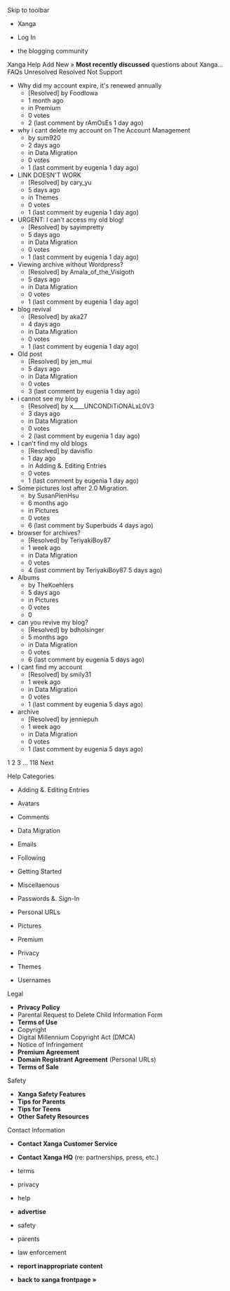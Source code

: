 Skip to toolbar

*   Xanga

*   Log In

*   the blogging community

Xanga Help Add New » **Most recently discussed** questions about Xanga… FAQs Unresolved Resolved Not Support

*   Why did my account expire, it's renewed annually
    *   \[Resolved\] by FoodIowa
    *   1 month ago
    *   in Premium
    *   0 votes
    *   2 (last comment by rAmOsEs 1 day ago)
*   why i cant delete my account on The Account Management
    *   by sum920
    *   2 days ago
    *   in Data Migration
    *   0 votes
    *   1 (last comment by eugenia 1 day ago)
*   LINK DOESN'T WORK
    *   \[Resolved\] by cary\_yu
    *   5 days ago
    *   in Themes
    *   0 votes
    *   1 (last comment by eugenia 1 day ago)
*   URGENT: I can't access my old blog!
    *   \[Resolved\] by sayimpretty
    *   5 days ago
    *   in Data Migration
    *   0 votes
    *   1 (last comment by eugenia 1 day ago)
*   Viewing archive without Wordpress?
    *   \[Resolved\] by Amala\_of\_the\_Visigoth
    *   5 days ago
    *   in Data Migration
    *   0 votes
    *   1 (last comment by eugenia 1 day ago)
*   blog revival
    *   \[Resolved\] by aka27
    *   4 days ago
    *   in Data Migration
    *   0 votes
    *   1 (last comment by eugenia 1 day ago)
*   Old post
    *   \[Resolved\] by jen\_mui
    *   5 days ago
    *   in Data Migration
    *   0 votes
    *   3 (last comment by eugenia 1 day ago)
*   i cannot see my blog
    *   \[Resolved\] by x\_\_\_\_UNCONDiTiONALxL0V3
    *   3 days ago
    *   in Data Migration
    *   0 votes
    *   2 (last comment by eugenia 1 day ago)
*   I can't find my old blogs
    *   \[Resolved\] by davisflo
    *   1 day ago
    *   in Adding &. Editing Entries
    *   0 votes
    *   1 (last comment by eugenia 1 day ago)
*   Some pictures lost after 2.0 Migration.
    *   by SusanPienHsu
    *   6 months ago
    *   in Pictures
    *   0 votes
    *   6 (last comment by Superbuds 4 days ago)
*   browser for archives?
    *   \[Resolved\] by TeriyakiBoy87
    *   1 week ago
    *   in Data Migration
    *   0 votes
    *   4 (last comment by TeriyakiBoy87 5 days ago)
*   Albums
    *   by TheKoehlers
    *   5 days ago
    *   in Pictures
    *   0 votes
    *   0
*   can you revive my blog?
    *   \[Resolved\] by bdholsinger
    *   5 months ago
    *   in Data Migration
    *   0 votes
    *   6 (last comment by eugenia 5 days ago)
*   I cant find my account
    *   \[Resolved\] by smily31
    *   1 week ago
    *   in Data Migration
    *   0 votes
    *   1 (last comment by eugenia 5 days ago)
*   archive
    *   \[Resolved\] by jenniepuh
    *   1 week ago
    *   in Data Migration
    *   0 votes
    *   1 (last comment by eugenia 5 days ago)

1 2 3 ... 118 Next

Help Categories

*   Adding &. Editing Entries
*   Avatars
*   Comments
*   Data Migration
*   Emails
*   Following
*   Getting Started
*   Miscellaenous

*   Passwords &. Sign-In
*   Personal URLs
*   Pictures
*   Premium
*   Privacy
*   Themes
*   Usernames

Legal

*   **Privacy Policy**
*   Parental Request to Delete Child Information Form
*   **Terms of Use**
*   Copyright
*   Digital Millennium Copyright Act (DMCA)
*   Notice of Infringement
*   **Premium Agreement**
*   **Domain Registrant Agreement** (Personal URLs)
*   **Terms of Sale**

Safety

*   **Xanga Safety Features**
*   **Tips for Parents**
*   **Tips for Teens**
*   **Other Safety Resources**

Contact Information

*   **Contact Xanga Customer Service**
*   **Contact Xanga HQ** (re: partnerships, press, etc.)

*   terms
*   privacy
*   help
*   **advertise**

*   safety
*   parents
*   law enforcement
*   **report inappropriate content**

*   **back to xanga frontpage »**
